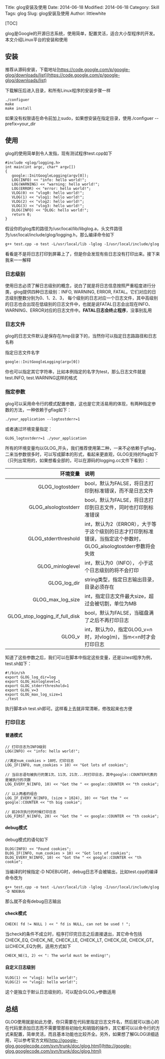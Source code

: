 Title: glog安装及使用
Date: 2014-06-18
Modified: 2014-06-18
Category: Skill
Tags: glog
Slug: glog安装及使用
Author: littlewhite

[TOC]

glog是Google的开源日志系统，使用简单，配置灵活，适合大小型程序的开发。本文介绍Linux平台的安装和使用

## 安装
推荐从源码安装，下载地址[https://code.google.com/p/google-glog/downloads/list](https://code.google.com/p/google-glog/downloads/list)

下载解压后进入目录，和所有Linux程序的安装步骤一样

    ./configuer
    make
    make install
    
如果没有权限请在命令前加上sudo，如果想安装在指定目录，使用./configuer --prefix=your_dir

## 使用
glog的使用简单到令人发指，现有测试程序test.cpp如下

    #include <glog/logging.h>
    int main(int argc, char* argv[])
    {
       google::InitGoogleLogging(argv[0]);
       LOG(INFO) << "info: hello world!";
       LOG(WARNING) << "warning: hello world!";
       LOG(ERROR) << "error: hello world!";
       VLOG(0) << "vlog0: hello world!";
       VLOG(1) << "vlog1: hello world!";
       VLOG(2) << "vlog2: hello world!";
       VLOG(3) << "vlog3: hello world!";
       DLOG(INFO) << "DLOG: hello world!";
       return 0;
    }
    
假设你的glog库的路径为/usr/local/lib/libglog.a，头文件路径为/usr/local/include/glog/logging.h，那么编译命令如下

    g++ test.cpp -o test -L/usr/local/lib -lglog -I/usr/local/include/glog
    
看看是不是将日志打印到屏幕上了，但是你会发现有些日志没有打印出来。接下来我来一一解释

### 日志级别
使用日志必须了解日志级别的概念，说白了就是将日志信息按照严重程度进行分类，glog提供四种日志级别：INFO, WARNING, ERROR, FATAL。它们对应的日志级别整数分别为0、1、2、3， 每个级别的日志对应一个日志文件，其中高级别的日志也会出现在低级别的日志文件中，也就是说FATAL日志会出现在INFO、WARNING、ERROR对应的日志文件中。**FATAL日志会终止程序**，没事别乱用

### 日志文件

glog的日志文件默认是保存在/tmp目录下的，当然你可以指定日志路路径和日志名称

指定日志文件名字

    google::InitGoogleLogging(argv[0])
    
你也可以指定其它字符串，比如本例指定的名字为test，那么日志文件就是test.INFO, test.WARNING这样的格式

### 指定参数
glog可以采用命令行的模式配置参数，这也是它灵活易用的体现，有两种指定参数的方法，一种依赖于gflag如下：

    ./your_application --logtostderr=1
    
或者通过环境变量指定：

    GLOG_logtostderr=1 ./your_application
    
所有的环境变量均以GLOG_开头，我们推荐使用第二种，一来不必依赖于gflag，二来当参数很多时，可以写成脚本的形式，看起来更直观，GLOG支持的flag如下（只列出常用的，如果想看全部的，可以在源码的logging.cc文件下看到）：

环境变量 | 说明
---: | :---
GLOG_logtostderr | bool，默认为FALSE，将日志打印到标准错误，而不是日志文件
GLOG_alsologtostderr | bool，默认为FALSE，将日志打印到日志文件，同时也打印到标准错误
GLOG_stderrthreshold | int，默认为2（ERROR），大于等于这个级别的日志才打印到标准错误，当指定这个参数时，GLOG_alsologtostderr参数将会失效
GLOG_minloglevel | int，默认为0（INFO）， 小于这个日志级别的将不会打印
GLOG\_log\_dir | string类型，指定日志输出目录，目录必须存在
GLOG\_max\_log\_size | int，指定日志文件最大size，超过会被切割，单位为MB
GLOG\_stop\_logging\_if\_full\_disk | bool，默认为FALSE，当磁盘满了之后不再打印日志
GLOG_v | int，默认为0，指定GLOG_v=n时，对vlog(m)，当m<=n时才会打印日志

知道了这些参数之后，我们可以在脚本中指定这些变量，还是以test程序为例，test.sh如下：

    #!/bin/sh
    export GLOG_log_dir=log
    export GLOG_minloglevel=1
    export GLOG_stderrthreshold=1
    export GLOG_v=3
    export GLOG_max_log_size=1
    ./test

执行脚本sh test.sh即可。这样看上去就非常清晰，修改起来也方便

### 打印日志

#### 普通模式

    // 打印日志为INFO级别
    LOG(INFO) << "info: hello world!";
    
    //满足num_cookies > 10时，打印日志
    LOG_IF(INFO, num_cookies > 10) << "Got lots of cookies";
    
    // 当日志语句被执行的第1次、11次、21次...时打印日志，其中google::COUNTER代表的是被执行的次数
    LOG_EVERY_N(INFO, 10) << "Got the " << google::COUNTER << "th cookie";
    
    // 以上两者的组合
    LOG_IF_EVERY_N(INFO, (size > 1024), 10) << "Got the " << google::COUNTER << "th big cookie";

    // 前20次执行的时候打印日志
    LOG_FIRST_N(INFO, 20) << "Got the " << google::COUNTER << "th cookie";


#### debug模式
debug模式的语句如下

    DLOG(INFO) << "Found cookies";
    DLOG_IF(INFO, num_cookies > 10) << "Got lots of cookies";
    DLOG_EVERY_N(INFO, 10) << "Got the " << google::COUNTER << "th cookie";

当编译的时候指定-D NDEBUG时，debug日志不会被输出，比如test.cpp的编译命令改为

    g++ test.cpp -o test -L/usr/local/lib -lglog -I/usr/local/include/glog -D NDEBUG

那么就不会有debug日志输出

#### check模式
    CHECK( fd != NULL ) << " fd is NULL, can not be used ! ";
    
当check的条件不成立时，程序打印完日志之后直接退出，其它命令包括CHECK_EQ, CHECK_NE, CHECK_LE, CHECK_LT, CHECK_GE, CHECK_GT。以CHECK_EQ为例，适用方式如下

    CHECK_NE(1, 2) << ": The world must be ending!";
    
#### 自定义日志级别
    VLOG(1) << "vlog1: hello world!";
    VLOG(2) << "vlog2: hello world!";
    
这个是独立于默认日志级别的，可以配合GLOG_v参数适用

## 总结
GLOG使用就是如此方便，你只需要在代码里指定日志文件名，然后就可以放心的在代码里添加日志而不需要管那些初始化和销毁的操作，其它都可以以命令行的方式来配置，简单灵活，而且基本功能也比较齐全。另外，如果想了解GLOG详细适用，可以参考官方文档[http://google-glog.googlecode.com/svn/trunk/doc/glog.html](http://google-glog.googlecode.com/svn/trunk/doc/glog.html)




 
 





